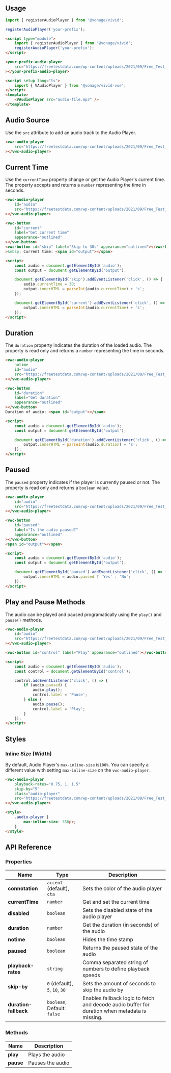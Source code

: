 ## Usage

<vwc-tabs gutters="none">
<vwc-tab label="Web component"></vwc-tab>
<vwc-tab-panel>

```js
import { registerAudioPlayer } from '@vonage/vivid';

registerAudioPlayer('your-prefix');
```

```html preview
<script type="module">
	import { registerAudioPlayer } from '@vonage/vivid';
	registerAudioPlayer('your-prefix');
</script>

<your-prefix-audio-player
	src="https://freetestdata.com/wp-content/uploads/2021/09/Free_Test_Data_2MB_MP3.mp3"
></your-prefix-audio-player>
```

</vwc-tab-panel>
<vwc-tab label="Vue"></vwc-tab>
<vwc-tab-panel>

```html
<script setup lang="ts">
	import { VAudioPlayer } from '@vonage/vivid-vue';
</script>
<template>
	<VAudioPlayer src="audio-file.mp3" />
</template>
```

</vwc-tab-panel>
</vwc-tabs>

## Audio Source

Use the `src` attribute to add an audio track to the Audio Player.

```html preview
<vwc-audio-player
	src="https://freetestdata.com/wp-content/uploads/2021/09/Free_Test_Data_2MB_MP3.mp3"
></vwc-audio-player>
```

## Current Time

Use the `currentTime` property change or get the Audio Player's current time. The property accepts and returns a `number` representing the time in seconds.

```html preview
<vwc-audio-player
	id="audio"
	src="https://freetestdata.com/wp-content/uploads/2021/09/Free_Test_Data_2MB_MP3.mp3"
></vwc-audio-player>

<vwc-button
	id="current"
	label="Get current time"
	appearance="outlined"
></vwc-button>
<vwc-button id="skip" label="Skip to 30s" appearance="outlined"></vwc-button
>&nbsp; Current time: <span id="output"></span>

<script>
	const audio = document.getElementById('audio');
	const output = document.getElementById('output');

	document.getElementById('skip').addEventListener('click', () => {
		audio.currentTime = 30;
		output.innerHTML = parseInt(audio.currentTime) + 's';
	});

	document.getElementById('current').addEventListener('click', () => {
		output.innerHTML = parseInt(audio.currentTime) + 's';
	});
</script>
```

## Duration

The `duration` property indicates the duration of the loaded audio. The property is read only and returns a `number` representing the time in seconds.

```html preview
<vwc-audio-player
	notime
	id="audio"
	src="https://freetestdata.com/wp-content/uploads/2021/09/Free_Test_Data_2MB_MP3.mp3"
></vwc-audio-player>

<vwc-button
	id="duration"
	label="Get duration"
	appearance="outlined"
></vwc-button>
Duration of audio: <span id="output"></span>

<script>
	const audio = document.getElementById('audio');
	const output = document.getElementById('output');

	document.getElementById('duration').addEventListener('click', () => {
		output.innerHTML = parseInt(audio.duration) + 's';
	});
</script>
```

## Paused

The `paused` property indicates if the player is currently paused or not. The property is read only and returns a `boolean` value.

```html preview
<vwc-audio-player
	id="audio"
	src="https://freetestdata.com/wp-content/uploads/2021/09/Free_Test_Data_2MB_MP3.mp3"
></vwc-audio-player>

<vwc-button
	id="paused"
	label="Is the audio paused?"
	appearance="outlined"
></vwc-button>
<span id="output"></span>

<script>
	const audio = document.getElementById('audio');
	const output = document.getElementById('output');

	document.getElementById('paused').addEventListener('click', () => {
		output.innerHTML = audio.paused ? 'Yes' : 'No';
	});
</script>
```

## Play and Pause Methods

The audio can be played and paused programatically using the `play()` and `pause()` methods.

```html preview
<vwc-audio-player
	id="audio"
	src="https://freetestdata.com/wp-content/uploads/2021/09/Free_Test_Data_2MB_MP3.mp3"
></vwc-audio-player>

<vwc-button id="control" label="Play" appearance="outlined"></vwc-button>

<script>
	const audio = document.getElementById('audio');
	const control = document.getElementById('control');

	control.addEventListener('click', () => {
		if (audio.paused) {
			audio.play();
			control.label = 'Pause';
		} else {
			audio.pause();
			control.label = 'Play';
		}
	});
</script>
```

## Styles

### Inline Size (Width)

By default, Audio Player's `max-inline-size` is`100%`.
You can specify a different value with setting `max-inline-size` on the `vwc-audio-player.`

```html preview 250px
<vwc-audio-player
	playback-rates="0.75, 1, 1.5"
	skip-by="5"
	class="audio-player"
	src="https://freetestdata.com/wp-content/uploads/2021/09/Free_Test_Data_2MB_MP3.mp3"
></vwc-audio-player>

<style>
	.audio-player {
		max-inline-size: 350px;
	}
</style>
```

## API Reference

### Properties

| Name                  | Type                           | Description                                                                                    |
| --------------------- | ------------------------------ | ---------------------------------------------------------------------------------------------- |
| **connotation**       | `accent` (default), `cta`      | Sets the color of the audio player                                                             |
| **currentTime**       | `number`                       | Get and set the current time                                                                   |
| **disabled**          | `boolean`                      | Sets the disabled state of the audio player                                                    |
| **duration**          | `number`                       | Get the duration (in seconds) of the audio                                                     |
| **notime**            | `boolean`                      | Hides the time stamp                                                                           |
| **paused**            | `boolean`                      | Returns the paused state of the audio                                                          |
| **playback-rates**    | `string`                       | Comma separated string of numbers to define playback speeds                                    |
| **skip-by**           | `0` (default), `5`, `10`, `30` | Sets the amount of seconds to skip the audio by                                                |
| **duration-fallback** | `boolean`, Default: `false`    | Enables fallback logic to fetch and decode audio buffer for duration when metadata is missing. |

### Methods

| Name      | Description      |
| --------- | ---------------- |
| **play**  | Plays the audio  |
| **pause** | Pauses the audio |
